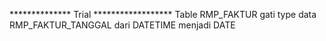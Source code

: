 <!-- * Tabel RMP_REKAP_FC_DETAIL
RMP_MASTER_PERSONAL_ID -> RMP_REKAP_FC_DETAIL_NAMA

* Tabel RMP_REKAP_FC
RMP_REKAP_FC_CABANG -> RMP_MASTER_PERSONAL_ID

* Tabel RMP_FAKTUR
add RMP_FAKTUR_NAMA_SUB Default ""

* Table RMP_FAKTUR_CABANG_DETAIL
RMP_MASTER_PERSONAL_ID -> RMP_FAKTUR_CABANG_DETAIL_NAMA

* Table RMP_MASTER_MATERIAL
KELAPA BULAT -> JAMBUL

* Tabel RMP_REKENING_RELASI
UPDATE RMP_REKENING_RELASI SET RMP_REKENING_RELASI_MATERIAL='JAMBUL' WHERE RMP_REKENING_RELASI_MATERIAL='KELAPA BULAT'

* Tabel RMP_PENYESUAIAN_HARGA_KB
UPDATE RMP_PENYESUAIAN_HARGA_KB SET RMP_PENYESUAIAN_HARGA_KB_JENIS_MATERIAL='JAMBUL' WHERE RMP_PENYESUAIAN_HARGA_KB_JENIS_MATERIAL='KELAPA BULAT' -->


************** Trial ******************
Table RMP_FAKTUR gati type data RMP_FAKTUR_TANGGAL dari DATETIME menjadi DATE

<!-- * Ganti default RMP_FAKTUR_KAPAL pada table RMP_FAKTUR dari "0" ke No Default
* Tambah RMP_FAKTUR_PURCHASER_BRUTO pada table RMP_FAKTUR_PURCHASER
* Tambah RMP_FAKTUR_PURCHASER_POTONGAN pada table RMP_FAKTUR_PURCHASER (Desimal 10,1)
* Tambah RMP_FAKTUR_PURCHASER_NETTO pada table RMP_FAKTUR_PURCHASER

CREATE TABLE `RMP_KONFIGURASI_PETUGAS` (
	`RMP_KONFIGURASI_PETUGAS_INDEX` INT(11) NOT NULL AUTO_INCREMENT,
	`RMP_KONFIGURASI_PETUGAS_ID` VARCHAR(50) NOT NULL DEFAULT '0',
	`RMP_KONFIGURASI_PETUGAS_TIPE` VARCHAR(50) NOT NULL DEFAULT '0',
	`RMP_KONFIGURASI_PETUGAS_NIK` VARCHAR(50) NOT NULL DEFAULT '0',
	`RMP_KONFIGURASI_PETUGAS_NAMA` VARCHAR(50) NOT NULL DEFAULT '0',
	`ENTRI_OPERATOR` VARCHAR(10) NULL DEFAULT NULL,
	`ENTRI_WAKTU` DATETIME NULL DEFAULT NULL,
	`EDIT_OPERATOR` VARCHAR(10) NULL DEFAULT NULL,
	`EDIT_WAKTU` DATETIME NULL DEFAULT NULL,
	`HAPUS_OPERATOR` VARCHAR(10) NULL DEFAULT NULL,
	`HAPUS_WAKTU` DATETIME NULL DEFAULT NULL,
	`RECORD_STATUS` VARCHAR(2) NULL DEFAULT NULL,
	PRIMARY KEY (`RMP_KONFIGURASI_PETUGAS_INDEX`)
)
COLLATE='latin1_swedish_ci'
ENGINE=InnoDB
ROW_FORMAT=COMPACT
AUTO_INCREMENT=4
; -->
